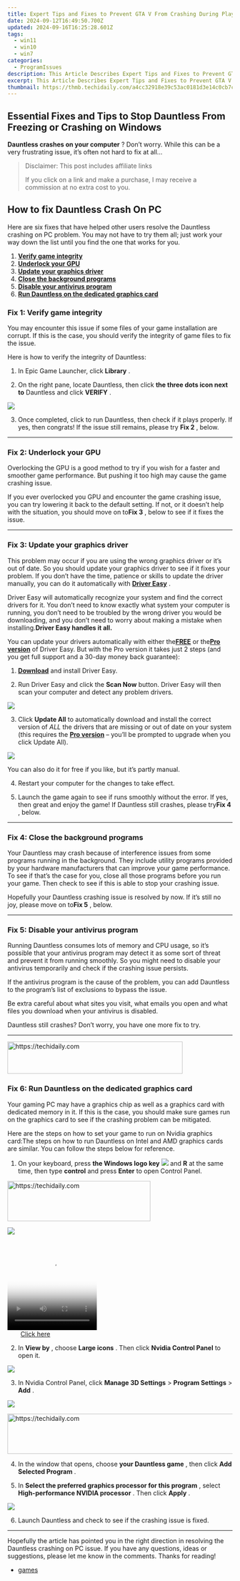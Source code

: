 ```yaml
---
title: Expert Tips and Fixes to Prevent GTA V From Crashing During Playtime
date: 2024-09-12T16:49:50.700Z
updated: 2024-09-16T16:25:28.601Z
tags:
  - win11
  - win10
  - win7
categories:
  - ProgramIssues
description: This Article Describes Expert Tips and Fixes to Prevent GTA V From Crashing During Playtime
excerpt: This Article Describes Expert Tips and Fixes to Prevent GTA V From Crashing During Playtime
thumbnail: https://thmb.techidaily.com/a4cc32918e39c53ac0181d3e14c0cb7c5573f6c68460130a6a8de8214128380d.jpg
---
```


## Essential Fixes and Tips to Stop Dauntless From Freezing or Crashing on Windows

**Dauntless crashes on your computer** ? Don’t worry. While this can be a very frustrating issue, it’s often not hard to fix at all…

>  Disclaimer: This post includes affiliate links
>
>  If you click on a link and make a purchase, I may receive a commission at no extra cost to you.
>

## How to fix Dauntless Crash On PC

 Here are six fixes that have helped other users resolve the Dauntless crashing on PC problem. You may not have to try them all; just work your way down the list until you find the one that works for you.

1. **[Verify game integrity](https://tools.techidaily.com/drivereasy/download/)**
2. **[Underlock your GPU](https://tools.techidaily.com/drivereasy/download/)**
3. **[Update your graphics driver](https://tools.techidaily.com/drivereasy/download/)**
4. **[Close the background programs](https://tools.techidaily.com/drivereasy/download/)**
5. **[Disable your antivirus program](https://tools.techidaily.com/drivereasy/download/)**
6. **[Run Dauntless on the dedicated graphics card](https://tools.techidaily.com/drivereasy/download/)**

### Fix 1: Verify game integrity

 You may encounter this issue if some files of your game installation are corrupt. If this is the case, you should verify the integrity of game files to fix the issue.

Here is how to verify the integrity of Dauntless:

 1) In Epic Game Launcher, click **Library** .

 2) On the right pane, locate Dauntless, then click **the three dots icon next to** Dauntless and click **VERIFY** .

![](https://images.drivereasy.com/wp-content/uploads/2019/09/image-772.png)

 3) Once completed, click to run Dauntless, then check if it plays properly. If yes, then congrats! If the issue still remains, please try **Fix 2** , below.

---

### Fix 2: Underlock your GPU

 Overlocking the GPU is a good method to try if you wish for a faster and smoother game performance. But pushing it too high may cause the game crashing issue.

 If you ever overlocked you GPU and encounter the game crashing issue,  
 you can try lowering it back to the default setting. If not, or it doesn’t help with the situation, you should move on to**Fix 3** , below to see if it fixes the issue.

---

### Fix 3: Update your graphics driver

 This problem may occur if you are using the wrong graphics driver or it’s out of date. So you should update your graphics driver to see if it fixes your problem. If you don’t have the time, patience or skills to update the driver manually, you can do it automatically with **[Driver Easy](https://tools.techidaily.com/drivereasy/download/)**  .

 Driver Easy will automatically recognize your system and find the correct drivers for it. You don’t need to know exactly what system your computer is running, you don’t need to be troubled by the wrong driver you would be downloading, and you don’t need to worry about making a mistake when installing.**Driver Easy handles it all.**

 You can update your drivers automatically with either the[**FREE**](https://tools.techidaily.com/drivereasy/download/) or the[**Pro version**](https://tools.techidaily.com/drivereasy/download/) of Driver Easy. But with the Pro version it takes just 2 steps (and you get full support and a 30-day money back guarantee):

 1) **[Download](https://tools.techidaily.com/drivereasy/download/)**  and install Driver Easy.

 2) Run Driver Easy and click the **Scan Now** button. Driver Easy will then scan your computer and detect any problem drivers.

![](https://images.drivereasy.com/wp-content/uploads/2019/06/image-439.png)

 3) Click **Update All** to automatically download and install the correct version of _ALL_ the drivers that are missing or out of date on your system (this requires the [**Pro version**](https://tools.techidaily.com/drivereasy/download/) – you’ll be prompted to upgrade when you click Update All).

![](https://images.drivereasy.com/wp-content/uploads/2019/08/image-283.png)

 You can also do it for free if you like, but it’s partly manual.

4) Restart your computer for the changes to take effect.

5) Launch the game again to see if runs smoothly without the error. If yes, then great and enjoy the game! If Dauntless still crashes, please try**Fix 4** , below.

---

### Fix 4: Close the background programs

 Your Dauntless may crash because of interference issues from some programs running in the background. They include utility programs provided by your hardware manufacturers that can improve your game performance. To see if that’s the case for you, close all those programs before you run your game. Then check to see if this is able to stop your crashing issue.

 Hopefully your Dauntless crashing issue is resolved by now. If it’s still no joy, please move on to**Fix 5** , below.

---

### Fix 5: Disable your antivirus program

 Running Dauntless consumes lots of memory and CPU usage, so it’s possible that your antivirus program may detect it as some sort of threat and prevent it from running smoothly. So you might need to disable your antivirus temporarily and check if the crashing issue persists.

 If the antivirus program is the cause of the problem, you can add Dauntless to the program’s list of exclusions to bypass the issue.

 Be extra careful about what sites you visit, what emails you open and what files you download when your antivirus is disabled.

 Dauntless still crashes? Don’t worry, you have one more fix to try.

---

<!-- affiliate ads begin -->
<a href="https://aligracehair.sjv.io/c/5597632/2135359/19272" target="_top" id="2135359">
  <img src="//a.impactradius-go.com/display-ad/19272-2135359" border="0" alt="https://techidaily.com" width="392" height="72"/>
</a>
<img height="0" width="0" src="https://aligracehair.sjv.io/i/5597632/2135359/19272" style="position:absolute;visibility:hidden;" border="0" />
<!-- affiliate ads end -->

### Fix 6: Run Dauntless on the dedicated graphics card

 Your gaming PC may have a graphics chip as well as a graphics card with dedicated memory in it. If this is the case, you should make sure games run on the graphics card to see if the crashing problem can be mitigated.

 Here are the steps on how to set your game to run on Nvidia graphics card:The steps on how to run Dauntless on Intel and AMD graphics cards are similar. You can follow the steps below for reference.

 1) On your keyboard, press **the Windows logo key** ![](https://images.drivereasy.com/wp-content/uploads/2018/05/Windows-logo-key-5.png) and **R** at the same time, then type **control**  and press **Enter**  to open Control Panel.

<!-- affiliate ads begin -->
<a href="https://wigfever.sjv.io/c/5597632/2014850/22899" target="_top" id="2014850">
  <img src="//a.impactradius-go.com/display-ad/22899-2014850" border="0" alt="https://techidaily.com" width="320" height="90"/>
</a>
<img height="0" width="0" src="https://wigfever.sjv.io/i/5597632/2014850/22899" style="position:absolute;visibility:hidden;" border="0" />
<!-- affiliate ads end -->

![](https://images.drivereasy.com/wp-content/uploads/2019/12/Control-panel-1.jpg)

<!-- affiliate ads begin -->
<span id="1328683">
					<video width="200" height="200" style="cursor:pointer"
           poster="//a.impactradius-go.com/display-clicktoplayimage/1328683.png"
           onclick="if(!this.playClicked){this.play();this.setAttribute('controls',true);this.playClicked=true;}">
	   <source src="//a.impactradius-go.com/display-ad/15852-1328683">
	   <img src="//a.impactradius-go.com/display-clicktoplayimage/1328683.png" style="border: none; height: 100%; width: 100%; object-fit: contain">
	</video>
	<div style="width:125px;text-align:center"><a href="javascript:window.open(decodeURIComponent('https%3A%2F%2Fthefitville.pxf.io%2Fc%2F5597632%2F1328683%2F15852'), '_blank');void(0);">Click here</a></div>
</span>
<img height="0" width="0" src="https://imp.pxf.io/i/5597632/1328683/15852" style="position:absolute;visibility:hidden;" border="0" />
<!-- affiliate ads end -->

 2) In **View by** , choose **Large icons** . Then click **Nvidia Control Panel** to open it.

![](https://images.drivereasy.com/wp-content/uploads/2019/12/nvidia-1024x607.jpg)

 3) In Nvidia Control Panel, click **Manage 3D Settings** \> **Program Settings** \> **Add** .

![](https://images.drivereasy.com/wp-content/uploads/2019/12/add.jpg)

<!-- affiliate ads begin -->
<a href="https://ephamedtechinc.pxf.io/c/5597632/2136620/26400" target="_top" id="2136620">
  <img src="//a.impactradius-go.com/display-ad/26400-2136620" border="0" alt="https://techidaily.com" width="728" height="90"/>
</a>
<img height="0" width="0" src="https://ephamedtechinc.pxf.io/i/5597632/2136620/26400" style="position:absolute;visibility:hidden;" border="0" />
<!-- affiliate ads end -->

 4) In the window that opens, choose **your Dauntless game** , then click **Add Selected Program** .

 5) In **Select the preferred graphics processor for this program** , select **High-performance NVIDIA processor** . Then click **Apply** .

![](https://images.drivereasy.com/wp-content/uploads/2019/12/image-24.png)

6) Launch Dauntless and check to see if the crashing issue is fixed.

---

 Hopefully the article has pointed you in the right direction in resolving the Dauntless crashing on PC issue. If you have any questions, ideas or suggestions, please let me know in the comments. Thanks for reading!

* [games](https://tools.techidaily.com/drivereasy/download/)

<ins class="adsbygoogle"
     style="display:block"
     data-ad-format="autorelaxed"
     data-ad-client="ca-pub-7571918770474297"
     data-ad-slot="1223367746"></ins>

<ins class="adsbygoogle"
     style="display:block"
     data-ad-client="ca-pub-7571918770474297"
     data-ad-slot="8358498916"
     data-ad-format="auto"
     data-full-width-responsive="true"></ins>



